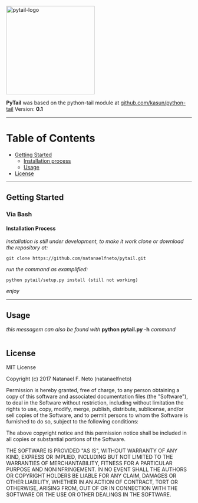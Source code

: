 <p align="left">
  <a href="#">
    <img alt="pytail-logo" src="https://raw.githubusercontent.com/natanaelfneto/pytail/master/pytail-logo.png" width="240"/>
  </a>
</p>

**PyTail** was based on the python-tail module at [github.com/kasun/python-tail](https://github.com/kasun/python-tail)
Version: **0.1**
***
# Table of Contents
* [Getting Started](#getting-started)
    * [Installation process](#installation-process)
    * [Usage](#usage)
* [License](#license)
***
## Getting Started
### Via Bash
#### Installation Process
_installation is still under development, to make it work_
_clone or download the repository at:_
```Shell
git clone https://github.com/natanaelfneto/pytail.git
```
_run the command as examplified:_
```Shell
python pytail/setup.py install (still not working)
```
_enjoy_
***
## Usage
_this messagem can also be found with_ **python pytail.py -h** _command_
```ShellSession
```
## License
MIT License

Copyright (c) 2017 Natanael F. Neto (natanaelfneto)

Permission is hereby granted, free of charge, to any person obtaining a copy
of this software and associated documentation files (the "Software"), to deal
in the Software without restriction, including without limitation the rights
to use, copy, modify, merge, publish, distribute, sublicense, and/or sell
copies of the Software, and to permit persons to whom the Software is
furnished to do so, subject to the following conditions:

The above copyright notice and this permission notice shall be included in all
copies or substantial portions of the Software.

THE SOFTWARE IS PROVIDED "AS IS", WITHOUT WARRANTY OF ANY KIND, EXPRESS OR
IMPLIED, INCLUDING BUT NOT LIMITED TO THE WARRANTIES OF MERCHANTABILITY,
FITNESS FOR A PARTICULAR PURPOSE AND NONINFRINGEMENT. IN NO EVENT SHALL THE
AUTHORS OR COPYRIGHT HOLDERS BE LIABLE FOR ANY CLAIM, DAMAGES OR OTHER
LIABILITY, WHETHER IN AN ACTION OF CONTRACT, TORT OR OTHERWISE, ARISING FROM,
OUT OF OR IN CONNECTION WITH THE SOFTWARE OR THE USE OR OTHER DEALINGS IN THE
SOFTWARE.